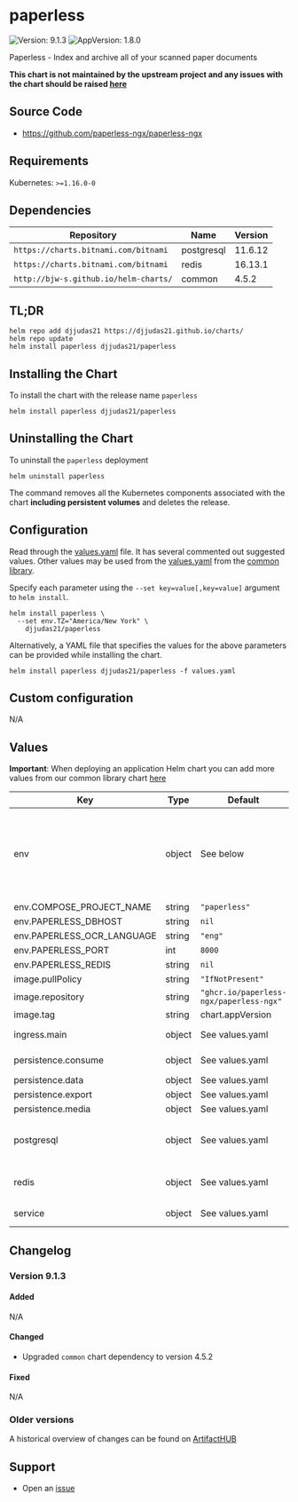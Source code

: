 # paperless

![Version: 9.1.3](https://img.shields.io/badge/Version-9.1.3-informational?style=flat-square) ![AppVersion: 1.8.0](https://img.shields.io/badge/AppVersion-1.8.0-informational?style=flat-square)

Paperless - Index and archive all of your scanned paper documents

**This chart is not maintained by the upstream project and any issues with the chart should be raised [here](https://github.com/djjudas21/charts/issues/new/choose)**

## Source Code

* <https://github.com/paperless-ngx/paperless-ngx>

## Requirements

Kubernetes: `>=1.16.0-0`

## Dependencies

| Repository | Name | Version |
|------------|------|---------|
| `https://charts.bitnami.com/bitnami` | postgresql | 11.6.12 |
| `https://charts.bitnami.com/bitnami` | redis | 16.13.1 |
| `http://bjw-s.github.io/helm-charts/` | common | 4.5.2 |

## TL;DR

```console
helm repo add djjudas21 https://djjudas21.github.io/charts/
helm repo update
helm install paperless djjudas21/paperless
```

## Installing the Chart

To install the chart with the release name `paperless`

```console
helm install paperless djjudas21/paperless
```

## Uninstalling the Chart

To uninstall the `paperless` deployment

```console
helm uninstall paperless
```

The command removes all the Kubernetes components associated with the chart **including persistent volumes** and deletes the release.

## Configuration

Read through the [values.yaml](./values.yaml) file. It has several commented out suggested values.
Other values may be used from the [values.yaml](https://github.com/bjw-s/helm-charts/blob/main/charts/library/common/values.yaml) from the [common library](https://github.com/bjw-s/helm-charts/tree/main/charts/library/common).

Specify each parameter using the `--set key=value[,key=value]` argument to `helm install`.

```console
helm install paperless \
  --set env.TZ="America/New York" \
    djjudas21/paperless
```

Alternatively, a YAML file that specifies the values for the above parameters can be provided while installing the chart.

```console
helm install paperless djjudas21/paperless -f values.yaml
```

## Custom configuration

N/A

## Values

**Important**: When deploying an application Helm chart you can add more values from our common library chart [here](https://github.com/bjw-s/helm-charts/tree/main/charts/library/common)

| Key | Type | Default | Description |
|-----|------|---------|-------------|
| env | object | See below | See the following files for additional environment variables: <https://github.com/paperless-ngx/paperless-ngx/tree/main/docker/compose/> <https://github.com/paperless-ngx/paperless-ngx/blob/main/paperless.conf.example> |
| env.COMPOSE_PROJECT_NAME | string | `"paperless"` | Project name |
| env.PAPERLESS_DBHOST | string | `nil` | Database host to use |
| env.PAPERLESS_OCR_LANGUAGE | string | `"eng"` | OCR languages to install |
| env.PAPERLESS_PORT | int | `8000` | Port to use |
| env.PAPERLESS_REDIS | string | `nil` | Redis to use |
| image.pullPolicy | string | `"IfNotPresent"` | image pull policy |
| image.repository | string | `"ghcr.io/paperless-ngx/paperless-ngx"` | image repository |
| image.tag | string | chart.appVersion | image tag |
| ingress.main | object | See values.yaml | Enable and configure ingress settings for the chart under this key. |
| persistence.consume | object | See values.yaml | Configure volume to monitor for new documents. |
| persistence.data | object | See values.yaml | Configure persistence for data. |
| persistence.export | object | See values.yaml | Configure export volume. |
| persistence.media | object | See values.yaml | Configure persistence for media. |
| postgresql | object | See values.yaml | Enable and configure postgresql database subchart under this key.    For more options see [postgresql chart documentation](https://github.com/bitnami/charts/tree/master/bitnami/postgresql) |
| redis | object | See values.yaml | Enable and configure redis subchart under this key.    For more options see [redis chart documentation](https://github.com/bitnami/charts/tree/master/bitnami/redis) |
| service | object | See values.yaml | Configures service settings for the chart. |

## Changelog

### Version 9.1.3

#### Added

N/A

#### Changed

* Upgraded `common` chart dependency to version 4.5.2

#### Fixed

N/A

### Older versions

A historical overview of changes can be found on [ArtifactHUB](https://artifacthub.io/packages/helm/djjudas21/paperless?modal=changelog)

## Support

* Open an [issue](https://github.com/djjudas21/charts/issues/new/choose)
